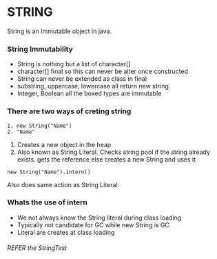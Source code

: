 # STRING

String is an Immutable object in java.

### String Immutability
* String is nothing but a list of character[] 
* character[] final so this can never be alter once constructed
* String can never be extended as class in final
* substring, uppercase, lowercase all return new string
* Integer, Boolean all the boxed types are immutable

### There are two ways of creting string
```
1. new String("Name")
2. "Name"
```

1. Creates a new object in the heap
2. Also known as String Literal.
   Checks string pool if the string already exists. gets the reference else creates a new String and uses it


```
new String("Name").intern()
```
Also does same action as String Literal.

### Whats the use of intern
* We not always know the String literal during class loading
* Typically not candidate for GC while new String is GC
* Literal are creates at class loading

###### REFER the StringTest  
